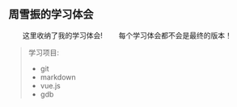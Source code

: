 ## 周雪振的学习体会
&emsp;&emsp;这里收纳了我的学习体会!
&emsp;&emsp;每个学习体会都不会是最终的版本！
> 学习项目:
> * git
> * markdown
> * vue.js
> * gdb